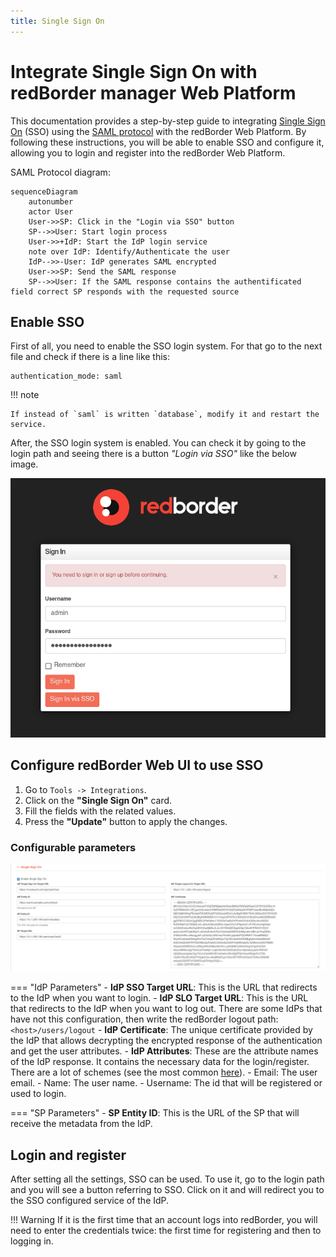 ```yaml
---
title: Single Sign On
---
```


# Integrate Single Sign On with redBorder manager Web Platform

This documentation provides a step-by-step guide to integrating [Single Sign On](https://en.wikipedia.org/wiki/Single_sign-on) (SSO) using the [SAML protocol](https://en.wikipedia.org/wiki/SAML_2.0) with the redBorder Web Platform. By following these instructions, you will be able to enable SSO and configure it, allowing you to login and register into the redBorder Web Platform.  

SAML Protocol diagram:  

```mermaid
sequenceDiagram
    autonumber
    actor User
    User->>SP: Click in the "Login via SSO" button
    SP-->>User: Start login process
    User->>+IdP: Start the IdP login service
    note over IdP: Identify/Authenticate the user
    IdP-->>-User: IdP generates SAML encrypted 
    User->>SP: Send the SAML response
    SP-->>User: If the SAML response contains the authentificated field correct SP responds with the requested source
```

## Enable SSO

First of all, you need to enable the SSO login system. For that go to the next file and check if there is a line like this:  

```title="root/rails/config/redborder_config.yml"
authentication_mode: saml
```

!!! note

    If instead of `saml` is written `database`, modify it and restart the service.  


After, the SSO login system is enabled. You can check it by going to the login path and seeing there is a button *"Login via SSO"* like the below image.  

![SSO Login Button](images/sso_login.png)  

## Configure redBorder Web UI to use SSO

1. Go to `Tools -> Integrations`.
2. Click on the  **"Single Sign On"** card.
3. Fill the fields with the related values.
4. Press the **"Update"** button to apply the changes.

### Configurable parameters

![SSO Config Parameters](images/sso_config.png)

=== "IdP Parameters"
    - **IdP SSO Target URL**: This is the URL that redirects to the IdP when you want to login.
    - **IdP SLO Target URL**: This is the URL that redirects to the IdP when you want to log out. There are some IdPs that have not this configuration, then write the redBorder logout path: `<host>/users/logout`
    - **IdP Certificate**: The unique certificate provided by the IdP that allows decrypting the encrypted response of the authentication and get the user attributes.
    - **IdP Attributes**: These are the attribute names of the IdP response. It contains the necessary data for the login/register. There are a lot of schemes (see the most common [here](https://wiki.surfnet.nl/display/surfconextdev/Attributes+and+SAML#AttributesandSAML-Attributeschemas)).
        - Email: The user email.
        - Name: The user name.
        - Username: The id that will be registered or used to login.


=== "SP Parameters"
    - **SP Entity ID**: This is the URL of the SP that will receive the metadata from the IdP.

## Login and register

After setting all the settings, SSO can be used. To use it, go to the login path and you will see a button referring to SSO. Click on it and will redirect you to the SSO configured service of the IdP.  

!!! Warning
    If it is the first time that an account logs into redBorder, you will need to enter the credentials twice: the first time for registering and then to logging in.
